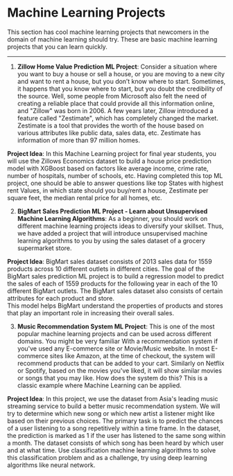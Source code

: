 # **Machine Learning Projects**
This section has cool machine learning projects that newcomers in the domain of machine learning should try.
These are basic machine learning projects that you can learn quickly.

---------------------------------------------------------------------------------------------------------------------------------------------------------------------
1)  **Zillow Home Value Prediction ML Project**:
Consider a situation where you want to buy a house or sell a house, or you are moving to a new city and want to rent a house, but you don’t know where to start. Sometimes, it happens that you know where to start, but you doubt the credibility of the source.
Well, some people from Microsoft also felt the need of creating a reliable place that could provide all this information online, and "Zillow" was born in 2006.
A few years later, Zillow introduced a feature called "Zestimate", which has completely changed the market.
Zestimate is a tool that provides the worth of the house based on various attributes like public data, sales data, etc.
Zestimate has information of more than 97 million homes.

**Project Idea**: 
                 In this Machine Learning project for final year students, you will use the Zillows Economics dataset to build a house price prediction model with XGBoost based on factors like average income, crime rate, number of hospitals, number of schools, etc. 
                 Having completed this top ML project, one should be able to answer questions like top States with highest rent Values, in which state should you buy/rent a house, Zestimate per square feet, the median rental price for all homes, etc.

2)  **BigMart Sales Prediction ML Project - Learn about Unsupervised Machine Learning Algorithms**:
As a beginner, you should work on different machine learning projects ideas to diversify your skillset.
Thus, we have added a project that will introduce unsupervised machine learning algorithms to you by using the sales dataset of a grocery supermarket store.

**Project Idea**: 
                 BigMart sales dataset consists of 2013 sales data for 1559 products across 10 different outlets in different cities.
                 The goal of the BigMart sales prediction ML project is to build a regression model to predict the sales of each of 1559 products for the following year in each of the 10 different BigMart outlets.
                 The BigMart sales dataset also consists of certain attributes for each product and store.  
                 This model helps BigMart understand the properties of products and stores that play an important role in increasing their overall sales.

3)  **Music Recommendation System ML Project**:
This is one of the most popular machine learning projects and can be used across different domains. You might be very familiar                                          With a recommendation system if you've used any E-commerce site or Movie/Music website.
In most E-commerce sites like Amazon, at the time of checkout, the system will recommend products that can be added to your cart. 
Similarly on Netflix or Spotify, based on the movies you've liked, it will show similar movies or songs that you may like. How does the system do this? 
This is a classic example where Machine Learning can be applied.

**Project Idea**: 
                 In this project, we use the dataset from Asia's leading music streaming service to build a better music recommendation system.
                 We will try to determine which new song or which new artist a listener might like based on their previous choices.
                 The primary task is to predict the chances of a user listening to a song repetitively within a time frame.
                 In the dataset, the prediction is marked as 1 if the user has listened to the same song within a month.
                 The dataset consists of which song has been heard by which user and at what time.
                 Use classification machine learning algorithms to solve this classification problem and as a challenge, 
                 try using deep learning algorithms like neural network.
